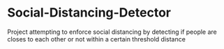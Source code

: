 # Social-Distancing-Detector
Project attempting to enforce social distancing by detecting if people are closes to each other or not within a certain threshold distance

